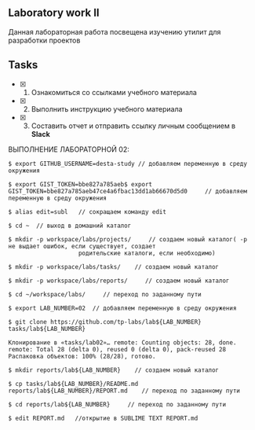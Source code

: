 ## Laboratory work II

Данная лабораторная работа посвещена изучению утилит для разработки проектов

## Tasks

- [x] 1. Ознакомиться со ссылками учебного материала
- [x] 2. Выполнить инструкцию учебного материала
- [x] 3. Составить отчет и отправить ссылку личным сообщением в **Slack**

 ВЫПОЛНЕНИЕ ЛАБОРАТОРНОЙ 02:
 
```
$ export GITHUB_USERNAME=desta-study // добавляем переменную в среду окружения 

$ export GIST_TOKEN=bbe827a785aeb$ export GIST_TOKEN=bbe827a785aeb47ce4a6fbac13dd1ab66670d5d0     // добавляем переменную в среду окружения

$ alias edit=subl   // сокращаем команду edit

$ cd ~  // выход в домашний каталог 

$ mkdir -p workspace/labs/projects/     // создаем новый каталог( -р не выдает ошибок, если существует, создает
                    родительские каталоги, если необходимо)

$ mkdir -p workspace/labs/tasks/    // создаем новый каталог

$ mkdir -p workspace/labs/reports/     // создаем новый каталог

$ cd ~/workspace/labs/     // переход по заданному пути

$ export LAB_NUMBER=02  // добавляем переменную в среду окружения 

$ git clone https://github.com/tp-labs/lab${LAB_NUMBER} tasks/lab${LAB_NUMBER}

Клонирование в «tasks/lab02»… remote: Counting objects: 28, done. remote: Total 28 (delta 0), reused 0 (delta 0), pack-reused 28 Распаковка объектов: 100% (28/28), готово.

$ mkdir reports/lab${LAB_NUMBER}    // создаем новый каталог

$ cp tasks/lab${LAB_NUMBER}/README.md reports/lab${LAB_NUMBER}/REPORT.md    // переход по заданному пути
     
$ cd reports/lab${LAB_NUMBER}     // переход по заданному пути

$ edit REPORT.md   //открытие в SUBLIME TEXT REPORT.md
```
